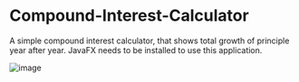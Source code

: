 # Compound-Interest-Calculator
A simple compound interest calculator, that shows total growth of principle year after year. JavaFX needs to be installed to use this application.

![image](https://user-images.githubusercontent.com/63128085/149704380-c6954271-0675-41bf-80c9-c99b2a3d5c45.png)
